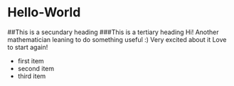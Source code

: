 # Hello-World
##This is a secundary heading
###This is a tertiary heading
Hi! Another mathematician leaning to do something useful :)
Very excited about it
Love to start again!
* first item
* second item
* third item
